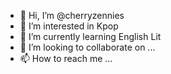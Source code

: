 - 👋 Hi, I’m @cherryzennies
- 👀 I’m interested in Kpop
- 🌱 I’m currently learning English Lit
- 💞️ I’m looking to collaborate on ...
- 📫 How to reach me ...

<!---
cherryzennies/cherryzennies is a ✨ special ✨ repository because its `README.md` (this file) appears on your GitHub profile.
You can click the Preview link to take a look at your changes.
--->
